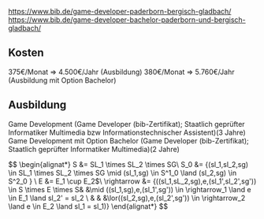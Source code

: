 https://www.bib.de/game-developer-paderborn-bergisch-gladbach/
https://www.bib.de/game-developer-bachelor-paderborn-und-bergisch-gladbach/
## Kosten
375€/Monat => 4.500€/Jahr (Ausbildung)
380€/Monat => 5.760€/Jahr (Ausbildung mit Option Bachelor)
## Ausbildung
Game Development (Game Developer (bib-Zertifikat); Staatlich geprüfter Informatiker Multimedia bzw Informationstechnischer Assistent)(3 Jahre)
Game Development mit Option Bachelor (Game Developer (bib-Zertifikat); Staatlich geprüfter Informatiker Multimedia)(2 Jahre)

$$
\begin{alignat*} S &= SL_1 \times SL_2 \times SG\\
S_0 &= \{(sl_1,sl_2,sg) \in SL_1 \times SL_2 \times SG \mid (sl_1,sg) \in S^1_0 \land (sl_2,sg) \in S^2_0 \} \\
 E &= E_1 \cup E_2$\\
 \rightarrow &= \{((sl_1,sL_2,sg),e,(sl_1',sl_2',sg')) \in S \times E \times S& &\mid ((sl_1,sg),e,(sl_1',sg')) \in \rightarrow_1 \land e \in E_1 \land sl_2' = sl_2 \\
 & & &\lor((sl_2,sg),e,(sl_2',sg')) \in \rightarrow_2 \land e \in E_2 \land sl_1 = sl_1)\}
\end{alignat*}
$$
